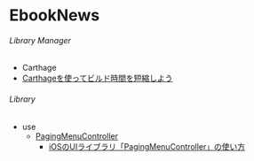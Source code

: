 # EbookNews
###### Library Manager
* Carthage
 * [Carthageを使ってビルド時間を短縮しよう](http://qiita.com/yuta-t/items/97fe9bc2bf2e97da7ec1)

###### Library
* use
  * [PagingMenuController](https://github.com/kitasuke/PagingMenuController)
    *  [iOSのUIライブラリ「PagingMenuController」の使い方](http://qiita.com/ryotakodaira/items/a63f36588f236da740a6)
